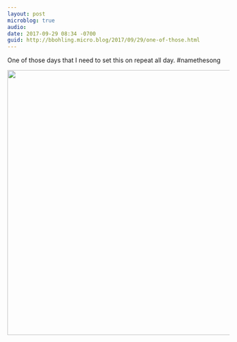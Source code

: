 ```yaml
---
layout: post
microblog: true
audio: 
date: 2017-09-29 08:34 -0700
guid: http://bbohling.micro.blog/2017/09/29/one-of-those.html
---
```

One of those days that I need to set this on repeat all day. #namethesong 

<img src="http://micro.brandonbohling.com/uploads/2017/8845c60d65.jpg" width="599" height="600" />
